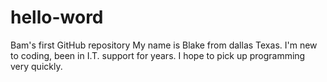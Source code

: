 # hello-word
Bam's first GitHub repository
My name is Blake from dallas Texas. I'm new to coding, been in I.T. support for years. I hope to pick up programming very quickly.
